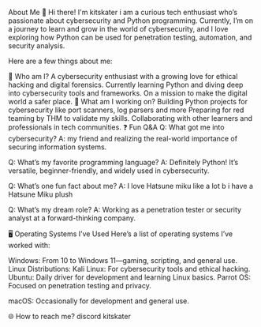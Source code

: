 About Me 👋
Hi there! I'm kitskater i am a curious tech enthusiast who’s passionate about cybersecurity and Python programming. Currently, I’m on a journey to learn and grow in the world of cybersecurity, and I love exploring how Python can be used for penetration testing, automation, and security analysis.

Here are a few things about me:

🌟 Who am I?
A cybersecurity enthusiast with a growing love for ethical hacking and digital forensics.
Currently learning Python and diving deep into cybersecurity tools and frameworks.
On a mission to make the digital world a safer place.
🤔 What am I working on?
Building Python projects for cybersecurity like port scanners, log parsers and more 
Preparing for red teaming by THM  to validate my skills.
Collaborating with other learners and professionals in tech communities.
❓ Fun Q&A
Q: What got me into cybersecurity?
A: my friend and realizing the real-world importance of securing information systems.

Q: What’s my favorite programming language?
A: Definitely Python! It’s versatile, beginner-friendly, and widely used in cybersecurity.

Q: What’s one fun fact about me?
A: I love Hatsune miku like a lot 
b i have a Hatsune Miku plush

Q: What’s my dream role?
A: Working as a penetration tester or security analyst at a forward-thinking company.

🖥️ Operating Systems I’ve Used
Here’s a list of operating systems I’ve worked with:

Windows: From 10 to Windows 11—gaming, scripting, and general use.
Linux Distributions:
Kali Linux: For cybersecurity tools and ethical hacking.
Ubuntu: Daily driver for development and learning Linux basics.
Parrot OS: Focused on penetration testing and privacy.

macOS: Occasionally for development and general use.

🌐 How to reach me?
discord kitskater 

